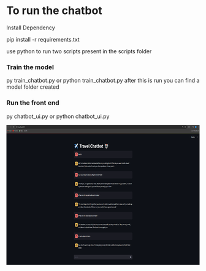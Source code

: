 # To run the chatbot

Install Dependency

pip install -r requirements.txt

use python to run two scripts present in the scripts folder

### Train the model

py train_chatbot.py or python train_chatbot.py
 after this is run you can find a model folder created


### Run the front end

py chatbot_ui.py or python chatbot_ui.py

![alt text](image.png)
